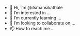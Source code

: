 - 👋 Hi, I’m @itsmansikathale
- 👀 I’m interested in ...
- 🌱 I’m currently learning ...
- 💞️ I’m looking to collaborate on ...
- 📫 How to reach me ...

<!---
itsmansikathale/itsmansikathale is a ✨ special ✨ repository because its `README.md` (this file) appears on your GitHub profile.
You can click the Preview link to take a look at your changes.
--->
